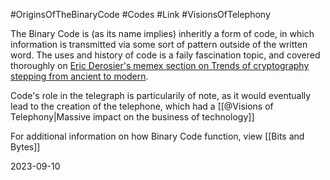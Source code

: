 #OriginsOfTheBinaryCode #Codes #Link #VisionsOfTelephony 

The Binary Code is (as its name implies) inheritly a form of code, in which information is transmitted via some sort of pattern outside of the written word. The uses and history of code is a faily fascination topic, and covered thoroughly on [Eric Derosier's memex section on Trends of cryptography stepping from ancient to modern](https://glng3r.github.io/memex/website/IEEE%20cryptology/%40rathideviTrendsCryptographyStepping2017%20source/).

Code's role in the telegraph is particularily of note, as it would eventually lead to the creation of the telephone, which had a [[@Visions of Telephony|Massive impact on the business of technology]]

For additional information on how Binary Code function, view [[Bits and Bytes]]

2023-09-10